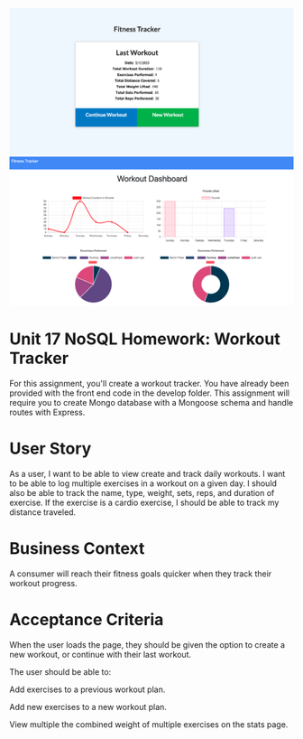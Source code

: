 ![screenshot](fitness1.png)
![screenshot](fitness2.png)

# Unit 17 NoSQL Homework: Workout Tracker
For this assignment, you'll create a workout tracker. You have already been provided with the front end code in the develop folder. This assignment will require you to create Mongo database with a Mongoose schema and handle routes with Express.

# User Story
As a user, I want to be able to view create and track daily workouts. I want to be able to log multiple exercises in a workout on a given day. I should also be able to track the name, type, weight, sets, reps, and duration of exercise. If the exercise is a cardio exercise, I should be able to track my distance traveled.
# Business Context
A consumer will reach their fitness goals quicker when they track their workout progress.

# Acceptance Criteria
When the user loads the page, they should be given the option to create a new workout, or continue with their last workout.

The user should be able to:

Add exercises to a previous workout plan.

Add new exercises to a new workout plan.

View multiple the combined weight of multiple exercises on the stats page.